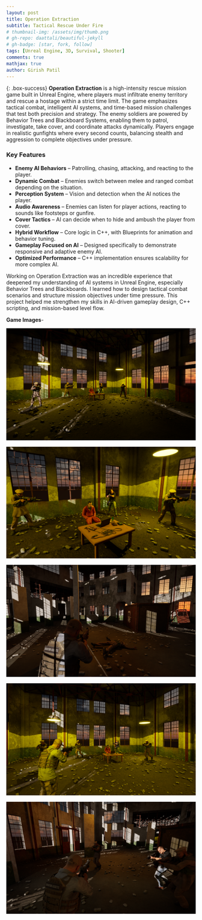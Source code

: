 ```yaml
---
layout: post
title: Operation Extraction
subtitle: Tactical Rescue Under Fire
# thumbnail-img: /assets/img/thumb.png
# gh-repo: daattali/beautiful-jekyll
# gh-badge: [star, fork, follow]
tags: [Unreal Engine, 3D, Survival, Shooter]
comments: true
mathjax: true
author: Girish Patil
---
```


<!-- success warning error note -->
{: .box-success}
**Operation Extraction** is a high-intensity rescue mission game built in Unreal Engine, where players must infiltrate enemy territory and rescue a hostage within a strict time limit. The game emphasizes tactical combat, intelligent AI systems, and time-based mission challenges that test both precision and strategy.
The enemy soldiers are powered by Behavior Trees and Blackboard Systems, enabling them to patrol, investigate, take cover, and coordinate attacks dynamically. Players engage in realistic gunfights where every second counts, balancing stealth and aggression to complete objectives under pressure.


### Key Features

- **Enemy AI Behaviors** – Patrolling, chasing, attacking, and reacting to the player.
- **Dynamic Combat** – Enemies switch between melee and ranged combat depending on the situation.
- **Perception System** – Vision and detection when the AI notices the player.
- **Audio Awareness** – Enemies can listen for player actions, reacting to sounds like footsteps or gunfire.
- **Cover Tactics** – AI can decide when to hide and ambush the player from cover.
- **Hybrid Workflow** – Core logic in C++, with Blueprints for animation and behavior tuning.
- **Gameplay Focused on AI** – Designed specifically to demonstrate responsive and adaptive enemy AI.
- **Optimized Performance** – C++ implementation ensures scalability for more complex AI.

Working on Operation Extraction was an incredible experience that deepened my understanding of AI systems in Unreal Engine, especially Behavior Trees and Blackboards. I learned how to design tactical combat scenarios and structure mission objectives under time pressure. This project helped me strengthen my skills in AI-driven gameplay design, C++ scripting, and mission-based level flow.

**Game Images**-

![Image 1](<../assets/img/New folder/HighresScreenshot00004.png>)

![Image 2](<../assets/img/New folder/HighresScreenshot00005.png>)

![Image 3](<../assets/img/New folder/HighresScreenshot00012.png>)

![Image 5](<../assets/img/New folder/HighresScreenshot00013.png>)

![Image 4](<../assets/img/New folder/HighresScreenshot00008.png>)

<!-- Thank you for reading about my journey with **Predator AI**. -->
